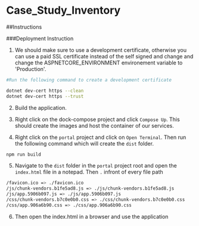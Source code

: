 # Case_Study_Inventory

##Instructions

###Deployment Instruction

1. We should make sure to use a development certificate,
otherwise you can use a paid SSL certificate instead of the self signed and change and change the ASPNETCORE_ENVIRONMENT environement variable to 'Production'.

```bash
#Run the following command to create a development certificate

dotnet dev-cert https --clean
dotnet dev-cert https --trust
```

2. Build the application.

3. Right click on the dock-compose project and click `Compose Up`. This should create the images and host the container of our services.

4. Right click on the `portal` project and click on `Open Terminal`. Then run the following command which will create the `dist` folder.

```bash
npm run build
```

5. Navigate to the `dist` folder in the `portal` project root and open the `index.html` file in a notepad. Then `.` infront of every file path

```bash
/favicon.ico => ./favicon.ico
/js/chunk-vendors.b1fe5ad8.js => ./js/chunk-vendors.b1fe5ad8.js
/js/app.5906b097.js => ./js/app.5906b097.js
/css/chunk-vendors.b7c0e0b0.css => ./css/chunk-vendors.b7c0e0b0.css
/css/app.906a6b90.css => ./css/app.906a6b90.css
```

6. Then open the index.html in a browser and use the application
